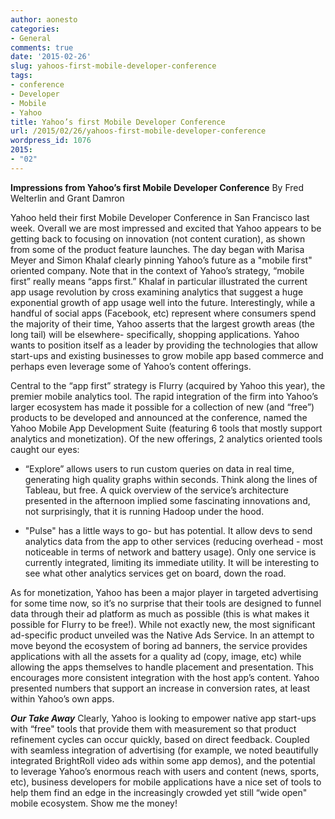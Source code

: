 ```yaml
---
author: aonesto
categories:
- General
comments: true
date: '2015-02-26'
slug: yahoos-first-mobile-developer-conference
tags:
- conference
- Developer
- Mobile
- Yahoo
title: Yahoo’s first Mobile Developer Conference
url: /2015/02/26/yahoos-first-mobile-developer-conference
wordpress_id: 1076
2015: 
- "02"
---
```



**Impressions from Yahoo’s first Mobile Developer Conference**
By Fred Welterlin and Grant Damron

Yahoo held their first Mobile Developer Conference in San Francisco last week. Overall we are most impressed and excited that Yahoo appears to be getting back to focusing on innovation (not content curation), as shown from some of the product feature launches. The day began with Marisa Meyer and Simon Khalaf clearly pinning Yahoo’s future as a "mobile first" oriented company. Note that in the context of Yahoo’s strategy, “mobile first” really means “apps first.” Khalaf in particular illustrated the current app usage revolution by cross examining analytics that suggest a huge exponential growth of app usage well into the future. Interestingly, while a handful of social apps (Facebook, etc) represent where consumers spend the majority of their time, Yahoo asserts that the largest growth areas (the long tail) will be elsewhere- specifically, shopping applications. Yahoo wants to position itself as a leader by providing the technologies that allow start-ups and existing businesses to grow mobile app based commerce and perhaps even leverage some of Yahoo’s content offerings.

Central to the “app first” strategy is Flurry (acquired by Yahoo this year), the premier mobile analytics tool. The rapid integration of the firm into Yahoo’s larger ecosystem has made it possible for a collection of new (and “free”) products to be developed and announced at the conference, named the Yahoo Mobile App Development Suite (featuring 6 tools that mostly support analytics and monetization). Of the new offerings, 2 analytics oriented tools caught our eyes:



	
  * “Explore” allows users to run custom queries on data in real time, generating high quality graphs within seconds. Think along the lines of Tableau, but free. A quick overview of the service’s architecture presented in the afternoon implied some fascinating innovations and, not surprisingly, that it is running Hadoop under the hood.



	
  * "Pulse" has a little ways to go- but has potential. It allow devs to send analytics data from the app to other services (reducing overhead - most noticeable in terms of network and battery usage). Only one service is currently integrated, limiting its immediate utility. It will be interesting to see what other analytics services get on board, down the road.


As for monetization, Yahoo has been a major player in targeted advertising for some time now, so it’s no surprise that their tools are designed to funnel data through their ad platform as much as possible (this is what makes it possible for Flurry to be free!). While not exactly new, the most significant ad-specific product unveiled was the Native Ads Service. In an attempt to move beyond the ecosystem of boring ad banners, the service provides applications with all the assets for a quality ad (copy, image, etc) while allowing the apps themselves to handle placement and presentation. This encourages more consistent integration with the host app’s content. Yahoo presented numbers that support an increase in conversion rates, at least within Yahoo’s own apps.

_**Our Take Away**_
Clearly, Yahoo is looking to empower native app start-ups with “free" tools that provide them with measurement so that product refinement cycles can occur quickly, based on direct feedback. Coupled with seamless integration of advertising (for example, we noted beautifully integrated BrightRoll video ads within some app demos), and the potential to leverage Yahoo’s enormous reach with users and content (news, sports, etc), business developers for mobile applications have a nice set of tools to help them find an edge in the increasingly crowded yet still “wide open" mobile ecosystem. Show me the money!
